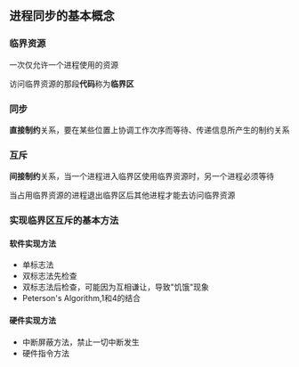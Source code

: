 ## 进程同步的基本概念

### 临界资源

一次仅允许一个进程使用的资源

访问临界资源的那段**代码**称为**临界区**

### 同步

**直接制约**关系，要在某些位置上协调工作次序而等待、传递信息所产生的制约关系

### 互斥

**间接制约**关系，当一个进程进入临界区使用临界资源时，另一个进程必须等待

当占用临界资源的进程退出临界区后其他进程才能去访问临界资源

### 实现临界区互斥的基本方法

#### 软件实现方法

- 单标志法
- 双标志法先检查
- 双标志法后检查，可能因为互相谦让，导致"饥饿"现象
- Peterson's Algorithm,1和4的结合

#### 硬件实现方法

- 中断屏蔽方法，禁止一切中断发生
- 硬件指令方法